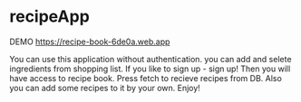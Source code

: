 # recipeApp

DEMO
https://recipe-book-6de0a.web.app

You can use this application without authentication.
you can add and selete ingredients from shopping list.
If you like to sign up - sign up!
Then you will have access to recipe book. Press fetch to recieve recipes from DB.
Also you can add some recipes to it by your own.
Enjoy!
